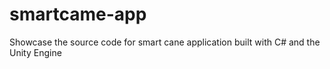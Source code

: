 # smartcame-app
Showcase the source code for smart cane application built with C# and the Unity Engine
